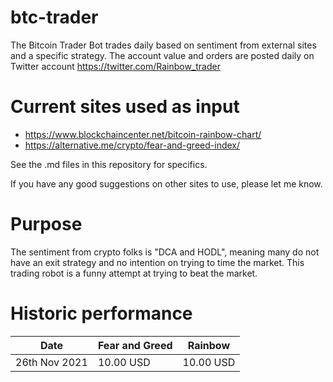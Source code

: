 # btc-trader
The Bitcoin Trader Bot trades daily based on sentiment from external sites and a specific strategy. The account value and orders are posted daily on Twitter account https://twitter.com/Rainbow_trader

# Current sites used as input
* https://www.blockchaincenter.net/bitcoin-rainbow-chart/
* https://alternative.me/crypto/fear-and-greed-index/

See the .md files in this repository for specifics.

If you have any good suggestions on other sites to use, please let me know.

# Purpose
The sentiment from crypto folks is "DCA and HODL", meaning many do not have an exit strategy and no intention on trying to time the market. This trading robot is a funny attempt at trying to beat the market.

# Historic performance

| Date |Fear and Greed | Rainbow |
|---|---|---|
|26th Nov 2021|10.00 USD|10.00 USD|
